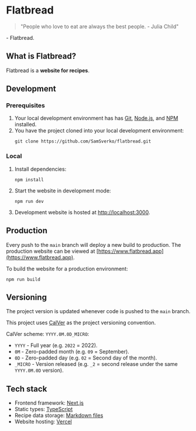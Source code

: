 # Flatbread

> "People who love to eat are always the best people. - Julia Child"

\- Flatbread.

## What is Flatbread?

Flatbread is a **website for recipes**.

## Development

### Prerequisites

1. Your local development environment has has [Git](https://git-scm.com/), [Node.js](https://nodejs.org/en/), and [NPM](https://www.npmjs.com/) installed.
1. You have the project cloned into your local development environment:
    ```shell
    git clone https://github.com/SamSverko/flatbread.git
    ```

### Local

1. Install dependencies:
    ```shell
    npm install
    ```
1. Start the website in development mode:
    ```shell
    npm run dev
    ```
1. Development website is hosted at [http://localhost:3000](http://localhost:3000).

## Production

Every push to the `main` branch will deploy a new build to production. The production website can be viewed at [https://www.flatbread.app](https://www.flatbread.app).

To build the website for a production environment:

```shell
npm run build
```

## Versioning

The project version is updated whenever code is pushed to the `main` branch.

This project uses [CalVer](https://calver.org/) as the project versioning convention.

CalVer scheme: `YYYY.0M.0D_MICRO`:

-   `YYYY` - Full year (e.g. `2022` = 2022).
-   `0M` - Zero-padded month (e.g. `09` = September).
-   `0D` - Zero-padded day (e.g. `02` = Second day of the month).
-   `_MICRO` - Version released (e.g. `_2` = second release under the same `YYYY.0M.0D` version).

## Tech stack

-   Frontend framework: [Next.js](https://nextjs.org/)
-   Static types: [TypeScript](https://www.typescriptlang.org/)
-   Recipe data storage: [Markdown files](https://www.markdownguide.org/)
-   Website hosting: [Vercel](https://vercel.com/)
